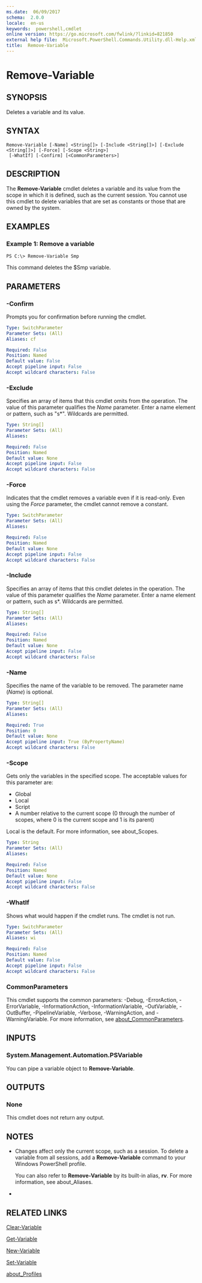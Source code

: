 ```yaml
---
ms.date:  06/09/2017
schema:  2.0.0
locale:  en-us
keywords:  powershell,cmdlet
online version: https://go.microsoft.com/fwlink/?linkid=821850
external help file:  Microsoft.PowerShell.Commands.Utility.dll-Help.xml
title:  Remove-Variable
---
```

# Remove-Variable

## SYNOPSIS
Deletes a variable and its value.

## SYNTAX

```
Remove-Variable [-Name] <String[]> [-Include <String[]>] [-Exclude <String[]>] [-Force] [-Scope <String>]
 [-WhatIf] [-Confirm] [<CommonParameters>]
```

## DESCRIPTION

The **Remove-Variable** cmdlet deletes a variable and its value from the scope in which it is defined, such as the current session.
You cannot use this cmdlet to delete variables that are set as constants or those that are owned by the system.

## EXAMPLES

### Example 1: Remove a variable

```
PS C:\> Remove-Variable Smp
```

This command deletes the $Smp variable.

## PARAMETERS

### -Confirm

Prompts you for confirmation before running the cmdlet.

```yaml
Type: SwitchParameter
Parameter Sets: (All)
Aliases: cf

Required: False
Position: Named
Default value: False
Accept pipeline input: False
Accept wildcard characters: False
```

### -Exclude

Specifies an array of items that this cmdlet omits from the operation.
The value of this parameter qualifies the *Name* parameter.
Enter a name element or pattern, such as "s*".
Wildcards are permitted.

```yaml
Type: String[]
Parameter Sets: (All)
Aliases:

Required: False
Position: Named
Default value: None
Accept pipeline input: False
Accept wildcard characters: False
```

### -Force

Indicates that the cmdlet removes a variable even if it is read-only.
Even using the *Force* parameter, the cmdlet cannot remove a constant.

```yaml
Type: SwitchParameter
Parameter Sets: (All)
Aliases:

Required: False
Position: Named
Default value: None
Accept pipeline input: False
Accept wildcard characters: False
```

### -Include

Specifies an array of items that this cmdlet deletes in the operation.
The value of this parameter qualifies the *Name* parameter.
Enter a name element or pattern, such as s*.
Wildcards are permitted.

```yaml
Type: String[]
Parameter Sets: (All)
Aliases:

Required: False
Position: Named
Default value: None
Accept pipeline input: False
Accept wildcard characters: False
```

### -Name

Specifies the name of the variable to be removed.
The parameter name (*Name*) is optional.

```yaml
Type: String[]
Parameter Sets: (All)
Aliases:

Required: True
Position: 0
Default value: None
Accept pipeline input: True (ByPropertyName)
Accept wildcard characters: False
```

### -Scope

Gets only the variables in the specified scope.
The acceptable values for this parameter are:

- Global
- Local
- Script
- A number relative to the current scope (0 through the number of scopes, where 0 is the current scope and 1 is its parent)

Local is the default.
For more information, see about_Scopes.

```yaml
Type: String
Parameter Sets: (All)
Aliases:

Required: False
Position: Named
Default value: None
Accept pipeline input: False
Accept wildcard characters: False
```

### -WhatIf

Shows what would happen if the cmdlet runs.
The cmdlet is not run.

```yaml
Type: SwitchParameter
Parameter Sets: (All)
Aliases: wi

Required: False
Position: Named
Default value: False
Accept pipeline input: False
Accept wildcard characters: False
```

### CommonParameters

This cmdlet supports the common parameters: -Debug, -ErrorAction, -ErrorVariable, -InformationAction, -InformationVariable, -OutVariable, -OutBuffer, -PipelineVariable, -Verbose, -WarningAction, and -WarningVariable. For more information, see [about_CommonParameters](https://go.microsoft.com/fwlink/?LinkID=113216).

## INPUTS

### System.Management.Automation.PSVariable

You can pipe a variable object to **Remove-Variable**.

## OUTPUTS

### None

This cmdlet does not return any output.

## NOTES

* Changes affect only the current scope, such as a session. To delete a variable from all sessions, add a **Remove-Variable** command to your Windows PowerShell profile.

  You can also refer to **Remove-Variable** by its built-in alias, **rv**.
For more information, see about_Aliases.

*

## RELATED LINKS

[Clear-Variable](Clear-Variable.md)

[Get-Variable](Get-Variable.md)

[New-Variable](New-Variable.md)

[Set-Variable](Set-Variable.md)

[about_Profiles](../Microsoft.PowerShell.Core/About/about_profiles.md)


